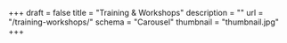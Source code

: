 +++ 
draft = false 
title = "Training & Workshops" 
description = "" 
url = "/training-workshops/" 
schema = "Carousel" 
thumbnail = "thumbnail.jpg" 
+++
